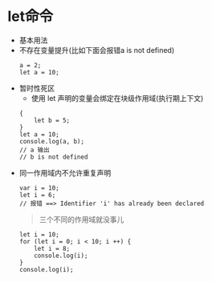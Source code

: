 # let命令

- 基本用法
- 不存在变量提升(比如下面会报错a is not defined)
    ```
    a = 2;
    let a = 10;
    ```
- 暂时性死区
    - 使用 let 声明的变量会绑定在块级作用域(执行期上下文)
    ```
    {
        let b = 5;
    }
    let a = 10;
    console.log(a, b);
    // a 输出
    // b is not defined
    ```
- 同一作用域内不允许重复声明
    ```
    var i = 10;
    let i = 6;
    // 报错 ==> Identifier 'i' has already been declared
    ```
    > 三个不同的作用域就没事儿
    ```
    let i = 10;
    for (let i = 0; i < 10; i ++) {
        let i = 8;
        console.log(i);
    }
    console.log(i);
    ```